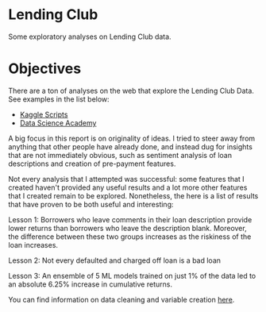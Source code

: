 # Lending Club
Some exploratory analyses on Lending Club data.

# Objectives
There are a ton of analyses on the web that explore the Lending Club Data. See examples in the list below:

- [Kaggle Scripts](https://www.kaggle.com/wendykan/lending-club-loan-data/scripts?sortBy=votes)
- [Data Science Academy](http://rpubs.com/jfdarre/119147)

A big focus in this report is on originality of ideas. I tried to steer away from anything that other people have already done, and instead dug for insights that are not immediately obvious, such as sentiment analysis of loan descriptions and creation of pre-payment features. 

Not every analysis that I attempted was successful: some features that I created haven't provided any useful results and a lot more other features that I created remain to be explored. Nonetheless, the here is a list of results that have proven to be both useful and interesting:

Lesson 1: Borrowers who leave comments in their loan description provide lower returns than borrowers who leave the description blank. Moreover, the difference between these two groups increases as the riskiness of the loan increases.

Lesson 2: Not every defaulted and charged off loan is a bad loan

Lesson 3: An ensemble of 5 ML models trained on just 1% of the data led to an absolute 6.25% increase in cumulative returns. 


You can find information on data cleaning and variable creation [here](https://rawgit.com/stasSajin/LendingClub/master/01_cleaning/data_cleaning.html).


